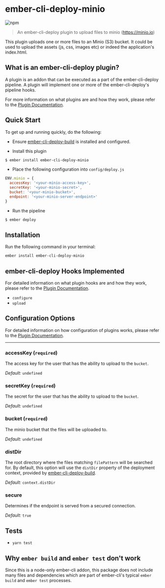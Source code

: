 # ember-cli-deploy-minio

![npm](https://img.shields.io/npm/v/ember-cli-deploy-minio.svg)

> An ember-cli-deploy plugin to upload files to minio (https://minio.io)

This plugin uploads one or more files to an Minio (S3) bucket. It could be used to upload the assets (js, css, images etc) or indeed the application's index.html.

## What is an ember-cli-deploy plugin?

A plugin is an addon that can be executed as a part of the ember-cli-deploy pipeline. A plugin will implement one or more of the ember-cli-deploy's pipeline hooks.

For more information on what plugins are and how they work, please refer to the [Plugin Documentation][1].

## Quick Start

To get up and running quickly, do the following:

- Ensure [ember-cli-deploy-build][2] is installed and configured.

- Install this plugin

```bash
$ ember install ember-cli-deploy-minio
```

- Place the following configuration into `config/deploy.js`

```javascript
ENV.minio = {
  accessKey: '<your-minio-access-key>',
  secretKey: '<your-minio-secret>',
  bucket: '<your-minio-bucket>',
  endpoint: '<your-minio-server-endpoint>'
}
```

- Run the pipeline

```bash
$ ember deploy
```

## Installation
Run the following command in your terminal:

```bash
ember install ember-cli-deploy-minio
```

## ember-cli-deploy Hooks Implemented

For detailed information on what plugin hooks are and how they work, please refer to the [Plugin Documentation][1].

- `configure`
- `upload`

## Configuration Options

For detailed information on how configuration of plugins works, please refer to the [Plugin Documentation][1].

<hr/>

### accessKey (`required`)

The access key for the user that has the ability to upload to the `bucket`.

*Default:* `undefined`

### secretKey (`required`)

The secret for the user that has the ability to upload to the `bucket`. 

*Default:* `undefined`

### bucket (`required`)

The minio bucket that the files will be uploaded to.

*Default:* `undefined`

### distDir

The root directory where the files matching `filePattern` will be searched for. By default, this option will use the `distDir` property of the deployment context, provided by [ember-cli-deploy-build][2].

*Default:* `context.distDir`

### secure

Determines if the endpoint is served from a secured connection.

*Default:* `true`

## Tests

* `yarn test`

## Why `ember build` and `ember test` don't work

Since this is a node-only ember-cli addon, this package does not include many files and dependencies which are part of ember-cli's typical `ember build` and `ember test` processes.

[1]: http://ember-cli-deploy.com/plugins/ "Plugin Documentation"
[2]: https://github.com/ember-cli-deploy/ember-cli-deploy-build "ember-cli-deploy-build"
[3]: https://github.com/ember-cli-deploy/ember-cli-deploy-gzip "ember-cli-deploy-gzip"
